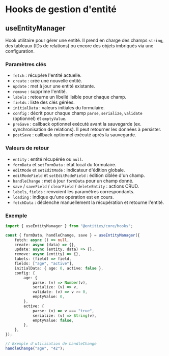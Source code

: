 # Hooks de gestion d'entité

## useEntityManager

Hook utilitaire pour gérer une entité. Il prend en charge des champs `string`, des tableaux (IDs de relations) ou encore des objets imbriqués via une configuration.

### Paramètres clés

- `fetch` : récupère l'entité actuelle.
- `create` : crée une nouvelle entité.
- `update` : met à jour une entité existante.
- `remove` : supprime l'entité.
- `labels` : retourne un libellé lisible pour chaque champ.
- `fields` : liste des clés gérées.
- `initialData` : valeurs initiales du formulaire.
- `config` : décrit pour chaque champ `parse`, `serialize`, `validate` (optionnel) et `emptyValue`.
- `preSave` : callback optionnel exécuté avant la sauvegarde (ex. synchronisation de relations). Il peut retourner les données à persister.
- `postSave` : callback optionnel exécuté après la sauvegarde.

### Valeurs de retour

- `entity` : entité récupérée ou `null`.
- `formData` et `setFormData` : état local du formulaire.
- `editMode` et `setEditMode` : indicateur d'édition globale.
- `editModeField` et `setEditModeField` : édition ciblée d'un champ.
- `handleChange` : met à jour `formData` pour un champ donné.
- `save` / `saveField` / `clearField` / `deleteEntity` : actions CRUD.
- `labels`, `fields` : renvoient les paramètres correspondants.
- `loading` : indique qu'une opération est en cours.
- `fetchData` : déclenche manuellement la récupération et retourne l'entité.

### Exemple

```ts
import { useEntityManager } from "@entities/core/hooks";

const { formData, handleChange, save } = useEntityManager({
    fetch: async () => null,
    create: async (data) => {},
    update: async (entity, data) => {},
    remove: async (entity) => {},
    labels: (field) => field,
    fields: ["age", "active"],
    initialData: { age: 0, active: false },
    config: {
        age: {
            parse: (v) => Number(v),
            serialize: (v) => v,
            validate: (v) => v >= 0,
            emptyValue: 0,
        },
        active: {
            parse: (v) => v === "true",
            serialize: (v) => String(v),
            emptyValue: false,
        },
    },
});

// Exemple d'utilisation de handleChange
handleChange("age", "42");
```

